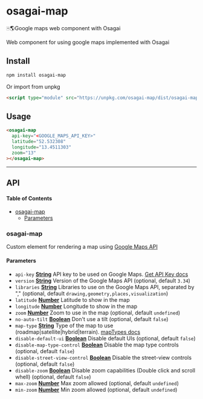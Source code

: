 # osagai-map

🀄️🌎Google maps web component with Osagai

Web component for using google maps implemented with Osagai

## Install

```sh
npm install osagai-map
```

Or import from unpkg

```html
<script type="module" src="https://unpkg.com/osagai-map/dist/osagai-map.mjs"></script>
```

## Usage

```html
<osagai-map
  api-key="<GOOGLE_MAPS_API_KEY>"
  latitude="52.532308"
  longitude="13.4511303"
  zoom="13"
></osagai-map>
```

* * *

## API

<!-- Generated by documentation.js. Update this documentation by updating the source code. -->

#### Table of Contents

-   [osagai-map](#osagai-map)
    -   [Parameters](#parameters)

### osagai-map

Custom element for rendering a map using [Google Maps API](https://developers.google.com/maps/documentation/)

#### Parameters

-   `api-key` **[String](https://developer.mozilla.org/docs/Web/JavaScript/Reference/Global_Objects/String)** API key to be used on Google Maps. [Get API Key docs](https://developers.google.com/maps/documentation/javascript/get-api-key)
-   `version` **[String](https://developer.mozilla.org/docs/Web/JavaScript/Reference/Global_Objects/String)** Version of the Google Maps API (optional, default `3.34`)
-   `libraries` **[String](https://developer.mozilla.org/docs/Web/JavaScript/Reference/Global_Objects/String)** Libraries to use on the Google Maps API, separated by "," (optional, default `drawing,geometry,places,visualization`)
-   `latitude` **[Number](https://developer.mozilla.org/docs/Web/JavaScript/Reference/Global_Objects/Number)** Latitude to show in the map
-   `longitude` **[Number](https://developer.mozilla.org/docs/Web/JavaScript/Reference/Global_Objects/Number)** Longitude to show in the map
-   `zoom` **[Number](https://developer.mozilla.org/docs/Web/JavaScript/Reference/Global_Objects/Number)** Zoom to use in the map (optional, default `undefined`)
-   `no-auto-tilt` **[Boolean](https://developer.mozilla.org/docs/Web/JavaScript/Reference/Global_Objects/Boolean)** Don't use a tilt (optional, default `false`)
-   `map-type` **[String](https://developer.mozilla.org/docs/Web/JavaScript/Reference/Global_Objects/String)** Type of the map to use (roadmap|satellite|hybrid|terrain). [mapTypes docs](https://developers.google.com/maps/documentation/javascript/maptypes)
-   `disable-default-ui` **[Boolean](https://developer.mozilla.org/docs/Web/JavaScript/Reference/Global_Objects/Boolean)** Disable default UIs (optional, default `false`)
-   `disable-map-type-control` **[Boolean](https://developer.mozilla.org/docs/Web/JavaScript/Reference/Global_Objects/Boolean)** Disable the map type controls (optional, default `false`)
-   `disable-street-view-control` **[Boolean](https://developer.mozilla.org/docs/Web/JavaScript/Reference/Global_Objects/Boolean)** Disable the street-view controls (optional, default `false`)
-   `disable-zoom` **[Boolean](https://developer.mozilla.org/docs/Web/JavaScript/Reference/Global_Objects/Boolean)** Disable zoom capabilities (Double click and scroll whell) (optional, default `false`)
-   `max-zoom` **[Number](https://developer.mozilla.org/docs/Web/JavaScript/Reference/Global_Objects/Number)** Max zoom allowed (optional, default `undefined`)
-   `min-zoom` **[Number](https://developer.mozilla.org/docs/Web/JavaScript/Reference/Global_Objects/Number)** Min zoom allowed (optional, default `undefined`)
